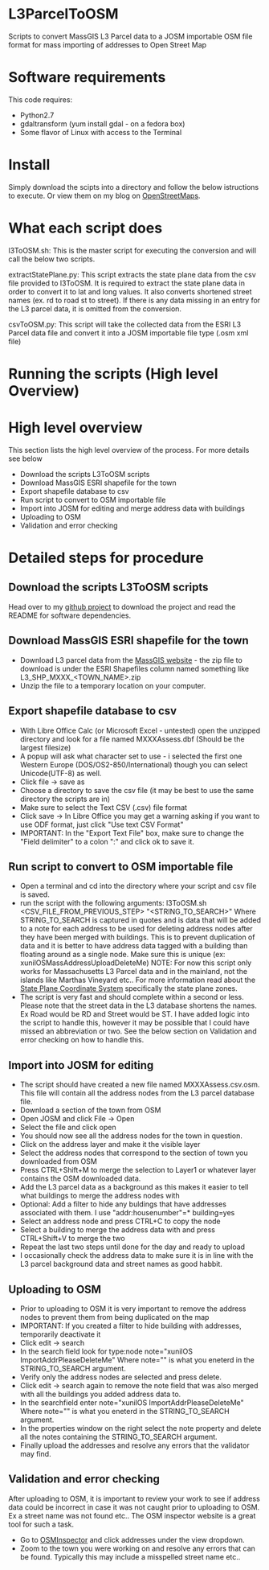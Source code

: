 # L3ParcelToOSM
Scripts to convert MassGIS L3 Parcel data to a JOSM importable OSM file format for mass importing of addresses to Open Street Map 

# Software requirements
This code requires:
* Python2.7 
* gdaltransform (yum install gdal  - on a fedora box)
* Some flavor of Linux with access to the Terminal 

# Install
Simply download the scipts into a directory and follow the below istructions to execute. 
Or view them on my blog on [OpenStreetMaps](https://www.openstreetmap.org/user/xunilOS/diary/35076).

# What each script does
l3ToOSM.sh: This is the master script for executing the conversion and will call the below two scripts. 

extractStatePlane.py: This script extracts the state plane data from the csv file provided to l3ToOSM. It is required to extract the state plane data in order to convert it to lat and long values. It also converts shortened street names (ex. rd to road st to street). If there is any data missing in an entry for the L3 parcel data, it is omitted from the conversion. 

csvToOSM.py: This script will take the collected data from the ESRI L3 Parcel data file and convert it into a JOSM importable file type (.osm xml file)


# Running the scripts (High level Overview)
# High level overview
This section lists the high level overview of the process. For more details see below

* Download the scripts L3ToOSM scripts
* Download MassGIS ESRI shapefile for the town
* Export shapefile database to csv
* Run script to convert to OSM importable file
* Import into JOSM for editing and merge address data with buildings
* Uploading to OSM
* Validation and error checking

# Detailed steps for procedure

## Download the scripts L3ToOSM scripts
Head over to my [github project](https://github.com/linuxuis/L3ParcelToOSM) to download the project and read the README for software dependencies. 

## Download MassGIS ESRI shapefile for the town
* Download L3 parcel data from the [MassGIS website](http://www.mass.gov/anf/research-and-tech/it-serv-and-support/application-serv/office-of-geographic-information-massgis/datalayers/download-level3-parcels.html) - the zip file to download is under the ESRI Shapefiles column named something like L3_SHP_MXXX_<TOWN_NAME>.zip  
* Unzip the file to a temporary location on your computer. 

## Export shapefile database to csv
* With Libre Office Calc (or Microsoft Excel - untested) open the unzipped directory and look for a file named MXXXAssess.dbf (Should be the largest filesize) 
* A popup will ask what character set to use - i selected the first one Western Europe (DOS/OS2-850/International) though you can select Unicode(UTF-8) as well.
* Click file -> save as 
* Choose a directory to save the csv file (it may be best to use the same directory the scripts are in)
* Make sure to select the Text CSV (.csv) file format
* Click save -> In Libre Office you may get a warning asking if you want to use ODF format, just click "Use text CSV Format"
* IMPORTANT:  In the "Export Text File" box, make sure to change the "Field delimiter" to a colon ":" and click ok to save it.

## Run script to convert to OSM importable file
* Open a terminal and cd into the directory where your script and csv file is saved. 
* run the script with the following arguments: 
l3ToOSM.sh <CSV_FILE_FROM_PREVIOUS_STEP> "<STRING_TO_SEARCH>" 
Where STRING_TO_SEARCH is captured in quotes and is data that will be added to a note for each address to be used for deleting address nodes after they have been merged with buildings. This is to prevent duplication of data and it is better to have address data tagged with a building than floating around as a single node. Make sure this is unique (ex: xunilOSMassAddressUploadDeleteMe)
NOTE: For now this script only works for Massachusetts L3 Parcel data and in the mainland, not the islands like Marthas Vineyard etc.. For more information read about the [State Plane Coordinate System](https://en.wikipedia.org/wiki/State_Plane_Coordinate_System) specifically the state plane zones. 
* The script is very fast and should complete within a second or less. Please note that the street data in the L3 database shortens the names. Ex Road would be RD and Street would be ST. I have added logic into the script to handle this, however it may be possible that I could have missed an abbreviation or two. See the below section on Validation and error checking on how to handle this. 

## Import into JOSM for editing
* The script should have created a new file named MXXXAssess.csv.osm. This file will contain all the address nodes from the L3 parcel database file. 
* Download a section of the town from OSM
* Open JOSM and click File -> Open
* Select the file and click open
* You should now see all the address nodes for the town in question. 
* Click on the address layer and make it the visible layer
* Select the address nodes that correspond to the section of town you downloaded from OSM
* Press CTRL+Shift+M to merge the selection to Layer1 or whatever layer contains the OSM downloaded data. 
* Add the L3 parcel data as a background as this makes it easier to tell what buildings to merge the address nodes with
* Optional: Add a filter to hide any buldings that have addresses associated with them. I use "addr:housenumber"=* building=yes
* Select an address node and press CTRL+C to copy the node
* Select a building to merge the address data with and press CTRL+Shift+V to merge the two
* Repeat the last two steps until done for the day and ready to upload
* I occasionally check the address data to make sure it is in line with the L3 parcel background data and street names as good habbit. 

## Uploading to OSM
* Prior to uploading to OSM it is very important to remove the address nodes to prevent them  from being duplicated on the map
* IMPORTANT: If you created a filter to hide building with addresses, temporarily deactivate it
* Click edit -> search 
* In the search field look for type:node note="xunilOS ImportAddrPleaseDeleteMe" Where note="" is what you eneterd in the STRING_TO_SEARCH argument. 
* Verify only the address nodes are selected and press delete. 
* Click edit -> search again to remove the note field that was also merged with all the buildings you added address data to. 
* In the searchfield enter note="xunilOS ImportAddrPleaseDeleteMe" Where note="" is what you eneterd in the STRING_TO_SEARCH argument. 
*  In the properties window on the right select the note property and delete all the notes containing the STRING_TO_SEARCH argument. 
* Finally upload the addresses and resolve any errors that the validator may find. 

## Validation and error checking
After uploading to OSM, it is important to review your work to see if address data could be incorrect in case it was not caught prior to uploading to OSM. Ex a street name was not found etc.. The OSM inspector website is a great tool for such a task.
 
* Go to [OSMInspector](http://tools.geofabrik.de/osmi/) and click addresses under the view dropdown. 
* Zoom to the town you were working on and resolve any errors that can be found. 
Typically this may include a misspelled street name etc.. 
